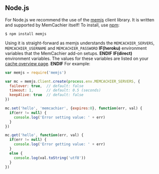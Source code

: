 
## Node.js

For Node.js we recommend the use of the
[memjs](https://github.com/memcachier/memjs) client library. It is written
and supported by MemCachier itself! To install, use [npm](https://npmjs.org/):

```term
$ npm install memjs
```

Using it is straight-forward as memjs understands the `MEMCACHIER_SERVERS`,
`MEMCACHIER_USERNAME` and `MEMCACHIER_PASSWORD`
**IF(heroku)**
environment variables that the MemCachier add-on setups.
**ENDIF**
**IF(direct)**
environment variables. The values for these variables are listed on your
[cache overview page](https://www.memcachier.com/caches).
**ENDIF**
For example:

```javascript
var memjs = require('memjs')

var mc = memjs.Client.create(process.env.MEMCACHIER_SERVERS, {
  failover: true,  // default: false
  timeout: 1,      // default: 0.5 (seconds)
  keepAlive: true  // default: false
})

mc.set('hello', 'memcachier', {expires:0}, function(err, val) {
  if(err != null) {
    console.log('Error setting value: ' + err)
  }
})

mc.get('hello', function(err, val) {
  if(err != null) {
    console.log('Error getting value: ' + err)
  }
  else {
    console.log(val.toString('utf8'))
  }
})
```
